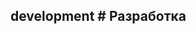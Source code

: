 ## development # Разработка

<!-- import pseudotypes.md -->

<!-- import app_instance.md -->

<!-- import request.md -->

<!-- import servers_clients.md -->

<!-- import debugging.md -->